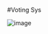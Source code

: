 #Voting Sys

![image](https://github.com/no-other-username-is-available/IBC-workshop-building/assets/81408421/e549c358-353a-4c1d-84de-c25eae7b5931)
